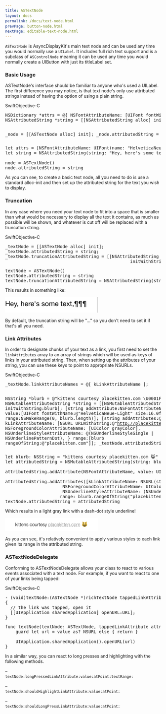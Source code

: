 ```yaml
---
title: ASTextNode
layout: docs
permalink: /docs/text-node.html
prevPage: button-node.html
nextPage: editable-text-node.html
---
```


`ASTextNode` is AsyncDisplayKit's main text node and can be used any time you would normally use a `UILabel`.  It includes full rich text support and is a subclass of `ASControlNode` meaning it can be used any time you would normally create a UIButton with just its titleLabel set.

### Basic Usage
ASTextNode's interface should be familiar to anyone who's used a UILabel.   The first difference you may notice, is that text node's only use attributed strings instead of having the option of using a plain string.

<div class = "highlight-group">
<span class="language-toggle"><a data-lang="swift" class="swiftButton">Swift</a><a data-lang="objective-c" class = "active objcButton">Objective-C</a></span>

<div class = "code">
<pre lang="objc" class="objcCode">
NSDictionary *attrs = @{ NSFontAttributeName: [UIFont fontWithName:@"HelveticaNeue" size:12.0f] };
NSAttributedString *string = [[NSAttributedString alloc] initWithString:@"Hey, here's some text." attributes:attrs];

_node = [[ASTextNode alloc] init];
_node.attributedString = string;
</pre>

<pre lang="swift" class = "swiftCode hidden">
let attrs = [NSFontAttributeName: UIFont(name: "HelveticaNeue", size: "12.0")] 
let string = NSAttributedString(string: "Hey, here's some text.", attributes: attrs)

node = ASTextNode()
node.attributedString = string
</pre>
</div>
</div>

As you can see, to create a basic text node, all you need to do is use a standard alloc-init and then set up the attributed string for the text you wish to display.

### Truncation

In any case where you need your text node to fit into a space that is smaller than what would be necessary to display all the text it contains, as much as possible will be shown, and whatever is cut off will be replaced with a truncation string.


<div class = "highlight-group">
<span class="language-toggle"><a data-lang="swift" class="swiftButton">Swift</a><a data-lang="objective-c" class = "active objcButton">Objective-C</a></span>

<div class = "code">
<pre lang="objc" class="objcCode">
_textNode = [[ASTextNode alloc] init];
_textNode.attributedString = string;
_textNode.truncationAttributedString = [[NSAttributedString alloc] 
												initWithString:@"¶¶¶"];
</pre>

<pre lang="swift" class = "swiftCode hidden">
textNode = ASTextNode()
textNode.attributedString = string
textNode.truncationAttributedString = NSAttributedString(string: "¶¶¶")
</pre>
</div>
</div>

This results in something like: 

<img width = "300" src = "/static/images/textNodeTruncation.png"/>

By default, the truncation string will be "…" so you don't need to set it if that's all you need.


### Link Attributes

In order to designate chunks of your text as a link, you first need to set the <code>linkAttributes</code> array to an array of strings which will be used as keys of links in your attributed string.  Then, when setting up the attributes of your string, you can use these keys to point to appropriate NSURLs.

<div class = "highlight-group">
<span class="language-toggle"><a data-lang="swift" class="swiftButton">Swift</a><a data-lang="objective-c" class = "active objcButton">Objective-C</a></span>

<div class = "code">
<pre lang="objc" class="objcCode">
_textNode.linkAttributeNames = @[ kLinkAttributeName ];

NSString *blurb = @"kittens courtesy placekitten.com \U0001F638";
NSMutableAttributedString *string = [[NSMutableAttributedString alloc] initWithString:blurb];
[string addAttribute:NSFontAttributeName value:[UIFont fontWithName:@"HelveticaNeue-Light" size:16.0f] range:NSMakeRange(0, blurb.length)];
[string addAttributes:@{
                      kLinkAttributeName: [NSURL URLWithString:@"http://placekitten.com/"],
                      NSForegroundColorAttributeName: [UIColor grayColor],
                      NSUnderlineStyleAttributeName: @(NSUnderlineStyleSingle | NSUnderlinePatternDot),
                      }
              range:[blurb rangeOfString:@"placekitten.com"]];
_textNode.attributedString = string;
</pre>

<pre lang="swift" class = "swiftCode hidden">
let blurb: NSString = "kittens courtesy placekitten.com 😸"
let attributedString = NSMutableAttributedString(string: blurb as String)

attributedString.addAttribute(NSFontAttributeName, value: UIFont(name: "HelveticaNeue-Light", size: 16.0)!, range: NSRange(location: 0, length: blurb.length))

attributedString.addAttributes([kLinkAttributeName: NSURL(string: "http://placekitten.com/")!,
                      NSForegroundColorAttributeName: UIColor.grayColor(),
                      NSUnderlineStyleAttributeName: (NSUnderlineStyle.StyleSingle.rawValue | NSUnderlineStyle.PatternDashDot.rawValue)],
                     range: blurb.rangeOfString("placekitten.com"))
textNode.attributedString = attributedString
</pre>
</div>
</div>

Which results in a light gray link with a dash-dot style underline!

<img width = "300" src = "/static/images/kittenLink.png"/>

As you can see, it's relatively convenient to apply various styles to each link given its range in the attributed string.

### ASTextNodeDelegate

Conforming to ASTextNodeDelegate allows your class to react to various events associated with a text node.  For example, if you want to react to one of your links being tapped:

<div class = "highlight-group">
<span class="language-toggle"><a data-lang="swift" class="swiftButton">Swift</a><a data-lang="objective-c" class = "active objcButton">Objective-C</a></span>

<div class = "code">
<pre lang="objc" class="objcCode">
- (void)textNode:(ASTextNode *)richTextNode tappedLinkAttribute:(NSString *)attribute value:(NSURL *)URL atPoint:(CGPoint)point textRange:(NSRange)textRange
{
  // the link was tapped, open it
  [[UIApplication sharedApplication] openURL:URL];
}
</pre>

<pre lang="swift" class = "swiftCode hidden">
func textNode(textNode: ASTextNode, tappedLinkAttribute attribute: String, value: AnyObject, atPoint point: CGPoint, textRange: NSRange) {
    guard let url = value as? NSURL else { return }
    
    UIApplication.sharedApplication().openURL(url)
}
</pre>
</div>
</div>

In a similar way, you can react to long presses and highlighting with the following methods.

<code>– textNode:longPressedLinkAttribute:value:atPoint:textRange:</code>

<code>– textNode:shouldHighlightLinkAttribute:value:atPoint:</code>

<code>– textNode:shouldLongPressLinkAttribute:value:atPoint:</code>


